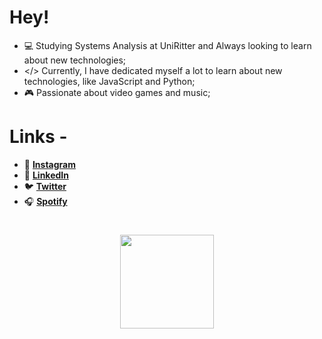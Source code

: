 # Hey!

- 💻 Studying Systems Analysis at UniRitter  and Always looking to learn about new technologies;
- </> Currently, I have dedicated myself a lot to learn about new technologies, like JavaScript and Python;
- 🎮 Passionate about video games and music;

# Links -
- 📸 **[Instagram](http://instagram.com/pedrogfx)**
- 💼 **[LinkedIn](https://www.linkedin.com/in//pedro-goulart-rodrigues/)**
- 🐦 **[Twitter](http://twitter.com/pedrogfx)**
- 🎧 **[Spotify](https://open.spotify.com/user/12127528476)**

#
<div align="center">
    <a href="https://github.com/pedrogfx">
  <img height="150em" src="https://git-stats.willianrod.com/api?username=pedrogfx&show_icons=true&theme=dark&include_all_commits=true"/>
</div>
  
  
